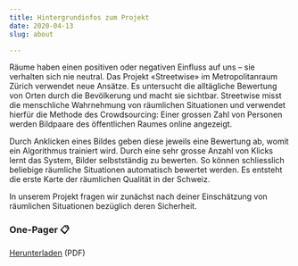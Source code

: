 ```yaml
---
title: Hintergrundinfos zum Projekt
date: 2020-04-13
slug: about

---
```

Räume haben einen positiven oder negativen Einfluss auf uns – sie verhalten sich nie neutral. Das Projekt «Streetwise» im Metropolitanraum Zürich verwendet neue Ansätze. Es untersucht die alltägliche Bewertung von Orten durch die Bevölkerung und macht sie sichtbar. Streetwise misst die menschliche Wahrnehmung von räumlichen Situationen und verwendet hierfür die Methode des Crowdsourcing: Einer grossen Zahl von Personen werden Bildpaare des öffentlichen Raumes online angezeigt.

Durch Anklicken eines Bildes geben diese jeweils eine Bewertung ab, womit ein Algorithmus trainiert wird. Durch eine sehr grosse Anzahl von Klicks lernt das System, Bilder selbstständig zu bewerten. So können schliesslich beliebige räumliche Situationen automatisch bewertet werden. Es entsteht die erste Karte der räumlichen Qualität in der Schweiz.

In unserem Projekt fragen wir zunächst nach deiner Einschätzung von räumlichen Situationen bezüglich deren Sicherheit.

### One-Pager 📋

[Herunterladen](https://forestryio-cache-production.s3.us-west-2.amazonaws.com/AmM1vPBBd6KtseBwVuUpRRog?response-content-disposition=inline%3B%20filename%3D%22Onepager_Streetwise.pdf%22%3B%20filename%2A%3DUTF-8%27%27Onepager_Streetwise.pdf&response-content-type=application%2Fpdf&X-Amz-Algorithm=AWS4-HMAC-SHA256&X-Amz-Credential=AKIAIQE2GI56SMIKOZ4A%2F20200424%2Fus-west-2%2Fs3%2Faws4_request&X-Amz-Date=20200424T193513Z&X-Amz-Expires=300&X-Amz-SignedHeaders=host&X-Amz-Signature=f4781222bc0822bc056e89fbc701c71391142a72569139954589b6e43598fe4e) (PDF)